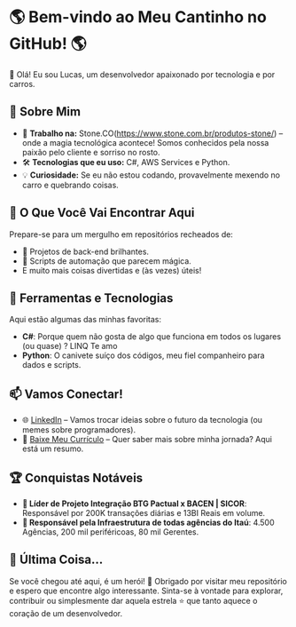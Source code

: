 # 🌎 Bem-vindo ao Meu Cantinho no GitHub! 🌎

👋 Olá! Eu sou Lucas, um desenvolvedor apaixonado por tecnologia e por carros.

## 🚀 Sobre Mim

- 💼 **Trabalho na:** Stone.CO(https://www.stone.com.br/produtos-stone/) – onde a magia tecnológica acontece! Somos conhecidos pela nossa paixão pelo cliente e sorriso no rosto.
- 🛠️ **Tecnologias que eu uso:** C#, AWS Services e Python.
- 💡 **Curiosidade:** Se eu não estou codando, provavelmente mexendo no carro e quebrando coisas.

## 🌈 O Que Você Vai Encontrar Aqui

Prepare-se para um mergulho em repositórios recheados de:
- 🔧 Projetos de back-end brilhantes.
- 🧠 Scripts de automação que parecem mágica.
- E muito mais coisas divertidas e (às vezes) úteis!

## 🧰 Ferramentas e Tecnologias

Aqui estão algumas das minhas favoritas:
- **C#**: Porque quem não gosta de algo que funciona em todos os lugares (ou quase) ? LINQ Te amo
- **Python**: O canivete suíço dos códigos, meu fiel companheiro para dados e scripts.

## 📫 Vamos Conectar!

- 🌐 [LinkedIn](https://www.linkedin.com/in/santosludev/) – Vamos trocar ideias sobre o futuro da tecnologia (ou memes sobre programadores).
- 📄 [Baixe Meu Currículo](https://github.com/itsluucasdev/itsluucasdev/blob/master/Resume-Lucas.pdf) – Quer saber mais sobre minha jornada? Aqui está um resumo.

## 🏆 Conquistas Notáveis

- **🥇 Líder de Projeto Integração BTG Pactual x BACEN | SICOR**: Responsável por 200K transações diárias e 13BI Reais em volume.
- **💼 Responsável pela Infraestrutura de todas agências do Itaú**: 4.500 Agências, 200 mil periféricoas, 80 mil Gerentes.

## 🚀 Última Coisa...

Se você chegou até aqui, é um herói! 🌟 Obrigado por visitar meu repositório e espero que encontre algo interessante. Sinta-se à vontade para explorar, contribuir ou simplesmente dar aquela estrela ⭐ que tanto aquece o coração de um desenvolvedor.
